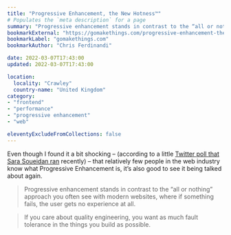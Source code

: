 ```yaml
---
title: "Progressive Enhancement, the New Hotness™"
# Populates the `meta description` for a page
summary: "Progressive enhancement stands in contrast to the “all or nothing” approach you often see with modern websites, where if something fails, the user gets no experience at all"
bookmarkExternal: "https://gomakethings.com/progressive-enhancement-the-new-hotness/"
bookmarkLabel: "gomakethings.com"
bookmarkAuthor: "Chris Ferdinandi"

date: 2022-03-07T17:43:00
updated: 2022-03-07T17:43:00

location:
  locality: "Crawley"
  country-name: "United Kingdom"
category:
- "frontend"
- "performance"
- "progressive enhancement"
- "web"

eleventyExcludeFromCollections: false
---
```


Even though I found it a bit shocking &ndash; (according to a little [Twitter poll that Sara Soueidan ran](https://twitter.com/SaraSoueidan/status/1498655196347604993) recently) &ndash; that relatively few people in the web industry know what Progressive Enhancement is, it’s also good to see it being talked about again.

> Progressive enhancement stands in contrast to the “all or nothing” approach you often see with modern websites, where if something fails, the user gets no experience at all.

> If you care about quality engineering, you want as much fault tolerance in the things you build as possible.
